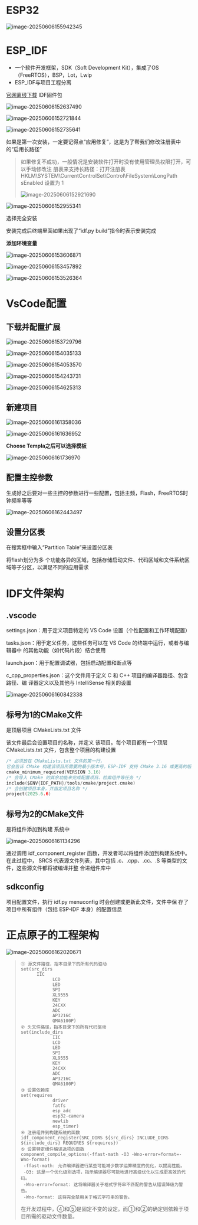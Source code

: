 

# ESP32

![image-20250606155942345](https://raw.githubusercontent.com/ZhangZhen-huia/Note/main/img/202506061559442.png)

# ESP_IDF

- 一个软件开发框架，SDK（Soft Development Kit），集成了OS（FreeRTOS），BSP，Lot，Lwip
- ESP_IDF与项目工程分离

[官网离线下载](https://dl.espressif.cn/dl/esp-idf/?idf=4.4)	IDF固件包

![image-20250606152637490](https://raw.githubusercontent.com/ZhangZhen-huia/Note/main/img/202506061526398.png)

![image-20250606152721844](https://raw.githubusercontent.com/ZhangZhen-huia/Note/main/img/202506061527887.png)

![image-20250606152735641](https://raw.githubusercontent.com/ZhangZhen-huia/Note/main/img/202506061527682.png)

如果是第一次安装，一定要记得点“应用修复”，这是为了帮我们修改注册表中的“启用长路径”

> 如果修复不成功，一般情况是安装软件打开时没有使用管理员权限打开，可以手动修改注 册表来支持长路径：打开注册表HKLM\SYSTEM\CurrentControlSet\Control\FileSystem\LongPath sEnabled 设置为 1
>
> ![image-20250606152921690](https://raw.githubusercontent.com/ZhangZhen-huia/Note/main/img/202506061529739.png)

![image-20250606152955341](https://raw.githubusercontent.com/ZhangZhen-huia/Note/main/img/202506061529379.png)

选择完全安装

安装完成后终端里面如果出现了“idf.py build”指令时表示安装完成

**添加环境变量**

![image-20250606153606871](https://raw.githubusercontent.com/ZhangZhen-huia/Note/main/img/202506061536980.png)

![image-20250606153457892](https://raw.githubusercontent.com/ZhangZhen-huia/Note/main/img/202506061534916.png)

![image-20250606153526364](https://raw.githubusercontent.com/ZhangZhen-huia/Note/main/img/202506061535430.png)

# VsCode配置

## 下载并配置扩展

![image-20250606153729796](https://raw.githubusercontent.com/ZhangZhen-huia/Note/main/img/202506061537830.png)

![image-20250606154035133](https://raw.githubusercontent.com/ZhangZhen-huia/Note/main/img/202506061540180.png)

![image-20250606154053570](https://raw.githubusercontent.com/ZhangZhen-huia/Note/main/img/202506061540639.png)

![image-20250606154243731](https://raw.githubusercontent.com/ZhangZhen-huia/Note/main/img/202506061542788.png)

![image-20250606154625313](https://raw.githubusercontent.com/ZhangZhen-huia/Note/main/img/202506061546343.png)



## 新建项目

![image-20250606161358036](https://raw.githubusercontent.com/ZhangZhen-huia/Note/main/img/202506061613069.png)

![image-20250606161636952](https://raw.githubusercontent.com/ZhangZhen-huia/Note/main/img/202506061616024.png)

**Choose Templa之后可以选择模板**

![image-20250606161736970](https://raw.githubusercontent.com/ZhangZhen-huia/Note/main/img/202506061617017.png)

## 配置主控参数

生成好之后要对一些主控的参数进行一些配置，包括主频，Flash，FreeRTOS时钟频率等等

![image-20250606162443497](https://raw.githubusercontent.com/ZhangZhen-huia/Note/main/img/202506061624627.png)

## 设置分区表

在搜索框中输入“Partition Table”来设置分区表

将flash划分为多 个功能各异的区域，包括存储启动文件、代码区域和文件系统区域等子分区，以满足不同的应用需求

# IDF文件架构

## .vscode

settings.json：用于定义项目特定的 VS Code 设置（个性配置和工作环境配置）

tasks.json：用于定义任务，这些任务可以在 VS Code 的终端中运行，或者与编辑器中 的其他功能（如代码片段）结合使用

launch.json：用于配置调试器，包括启动配置和断点等

c_cpp_properties.json：这个文件用于定义 C 和 C++ 项目的编译器路径、包含路径、编 译器定义以及其他与 IntelliSense 相关的设置

![image-20250606160842338](https://raw.githubusercontent.com/ZhangZhen-huia/Note/main/img/202506061608373.png)

## 标号为1的CMake文件

是顶层项目 CMakeLists.txt 文件

该文件最后会设置项目的名称，并定义 该项目。每个项目都有一个顶层 CMakeLists.txt 文件，包含整个项目的构建设置

```c
/* 必须放在 CMakeLists.txt 文件的第一行， 
它会告诉 CMake 构建该项目所需要的最小版本号。ESP-IDF 支持 CMake 3.16 或更高的版本 */ 
cmake_minimum_required(VERSION 3.16)
/* 会导入 CMake 的其余功能来完成配置项目、检索组件等任务 */ 
include($ENV{IDF_PATH}/tools/cmake/project.cmake)
/* 会创建项目本身，并指定项目名称 */ 
project(2025.6.6)
```

## 标号为2的CMake文件

是将组件添加到构建 系统中

![image-20250606161134296](https://raw.githubusercontent.com/ZhangZhen-huia/Note/main/img/202506061611335.png)

通过调用 idf_component_register 函数，开发者可以将组件添加到构建系统中。在此过程中， SRCS 代表源文件列表，其中包括 .c、.cpp、.cc、.S 等类型的文件，这些源文件都将被编译并整 合进组件库中

## sdkconfig

项目配置文件，执行 idf.py menuconfig 时会创建或更新此文件，文件中保 存了项目中所有组件（包括 ESP-IDF 本身）的配置信息

# 正点原子的工程架构

![image-20250606162020671](https://raw.githubusercontent.com/ZhangZhen-huia/Note/main/img/202506061620712.png)

> ```
> ① 源文件路径，指本目录下的所有代码驱动 
> set(src_dirs
> 		IIC 
>             LCD 
>             LED 
>             SPI 
>             XL9555 
>             KEY 
>             24CXX 
>             ADC 
>             AP3216C 
>             QMA6100P) 
> ② 头文件路径，指本目录下的所有代码驱动 
> set(include_dirs 
>             IIC 
>             LCD 
>             LED 
>             SPI 
>             XL9555 
>             KEY 
>             24CXX 
>             ADC 
>             AP3216C 
>             QMA6100P) 
> ③ 设置依赖库 
> set(requires 
>             driver 
>             fatfs 
>             esp_adc 
>             esp32-camera 
>             newlib 
>             esp_timer) 
> ④ 注册组件到构建系统的函数 
> idf_component_register(SRC_DIRS ${src_dirs} INCLUDE_DIRS  
> ${include_dirs} REQUIRES ${requires}) 
> ⑤ 设置特定组件编译选项的函数 
> component_compile_options(-ffast-math -O3 -Wno-error=format=-Wno-format) 
>  -ffast-math: 允许编译器进行某些可能减少数学运算精度的优化，以提高性能。 
>  -O3: 这是一个优化级别选项，指示编译器尽可能地进行高级优化以生成更高效的代码。 
>  -Wno-error=format: 这将编译器关于格式字符串不匹配的警告从错误降级为警告。 
>  -Wno-format: 这将完全禁用关于格式字符串的警告。 
> ```
>
> 在开发过程中，④和⑤是固定不变的设定。而①和②的确定则依赖于项目所需的驱动文件数量。

